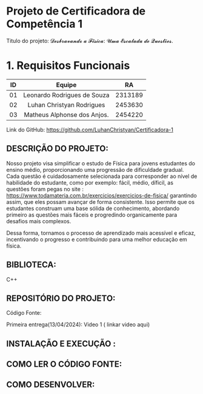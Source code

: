 # Projeto de Certificadora de  Competência 1

Titulo do projeto: 𝓓𝓮𝓼𝓫𝓻𝓪𝓿𝓪𝓷𝓭𝓸 𝓪 𝓕𝓲́𝓼𝓲𝓬𝓪: 𝓤𝓶𝓪 𝓔𝓼𝓬𝓪𝓵𝓪𝓭𝓪 𝓭𝓮 𝓠𝓾𝓮𝓼𝓽𝓸̃𝓮𝓼.

# 1. Requisitos Funcionais


| ID   |                                 Equipe                                    |   RA       | 
| :--: | :-----------------------------------------------------------------------: | :--------: |
|   01 |              Leonardo Rodrigues de Souza                                  |  2313189   |    
|   02 |              Luhan Christyan Rodrigues                                    |  2453630   |   
|   03 |              Matheus Alphonse dos Anjos.                                 |  2454220   |   



Link do GitHub: https://github.com/LuhanChristyan/Certificadora-1

DESCRIÇÃO DO PROJETO: 
-
Nosso projeto visa simplificar o estudo de Física para jovens estudantes do ensino médio, proporcionando uma progressão de dificuldade gradual. Cada questão é cuidadosamente selecionada para corresponder ao nível de habilidade do estudante, como por exemplo: fácil, médio, díficil, as questões foram pegas no site :  https://www.todamateria.com.br/exercicios/exercicios-de-fisica/ garantindo assim, que eles possam avançar de forma consistente. Isso permite que os estudantes construam uma base sólida de conhecimento, abordando primeiro as questões mais fáceis e progredindo organicamente para desafios mais complexos.

Dessa forma, tornamos o processo de aprendizado mais acessível e eficaz, incentivando o progresso e contribuindo para uma melhor educação em física.

BIBLIOTECA:
-
C++

REPOSITÓRIO DO PROJETO: 
- 
Código Fonte: 

Primeira entrega(13/04/2024): Video 1 ( linkar video aqui) 


INSTALAÇÃO E EXECUÇÃO : 
-


COMO LER O CÓDIGO FONTE:
-


COMO DESENVOLVER: 
-


